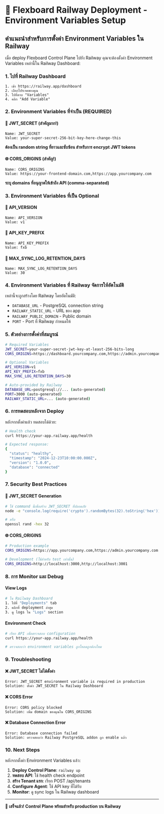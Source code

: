 # 🚀 Flexboard Railway Deployment - Environment Variables Setup

## คำแนะนำสำหรับการตั้งค่า Environment Variables ใน Railway

เมื่อ deploy Flexboard Control Plane ไปยัง Railway คุณจะต้องตั้งค่า Environment Variables เหล่านี้ใน Railway Dashboard:

### 1. ไปที่ Railway Dashboard

```
1. เข้า https://railway.app/dashboard
2. เลือกโปรเจคของคุณ
3. ไปที่ตาบ "Variables"
4. คลิก "Add Variable"
```

### 2. Environment Variables ที่จำเป็น (REQUIRED)

#### 🔐 JWT_SECRET (สำคัญมาก!)

```
Name: JWT_SECRET
Value: your-super-secret-256-bit-key-here-change-this
```

**ต้องเป็น random string ที่ยาวและซับซ้อน สำหรับการ encrypt JWT tokens**

#### 🌐 CORS_ORIGINS (สำคัญ!)

```
Name: CORS_ORIGINS
Value: https://your-frontend-domain.com,https://app.yourcompany.com
```

**ระบุ domains ที่อนุญาตให้เข้าถึง API (comma-separated)**

### 3. Environment Variables ที่เป็น Optional

#### 🔧 API_VERSION

```
Name: API_VERSION
Value: v1
```

#### 🔑 API_KEY_PREFIX

```
Name: API_KEY_PREFIX
Value: fxb
```

#### 📅 MAX_SYNC_LOG_RETENTION_DAYS

```
Name: MAX_SYNC_LOG_RETENTION_DAYS
Value: 30
```

### 4. Environment Variables ที่ Railway จัดการให้อัตโนมัติ

เหล่านี้จะถูกสร้างโดย Railway โดยอัตโนมัติ:

- `DATABASE_URL` - PostgreSQL connection string
- `RAILWAY_STATIC_URL` - URL ของ app
- `RAILWAY_PUBLIC_DOMAIN` - Public domain
- `PORT` - Port ที่ Railway กำหนดให้

### 5. ตัวอย่างการตั้งค่าที่สมบูรณ์

```bash
# Required Variables
JWT_SECRET=your-super-secret-jwt-key-at-least-256-bits-long
CORS_ORIGINS=https://dashboard.yourcompany.com,https://admin.yourcompany.com

# Optional Variables
API_VERSION=v1
API_KEY_PREFIX=fxb
MAX_SYNC_LOG_RETENTION_DAYS=30

# Auto-provided by Railway
DATABASE_URL=postgresql://... (auto-generated)
PORT=3000 (auto-generated)
RAILWAY_STATIC_URL=... (auto-generated)
```

### 6. การทดสอบหลังจาก Deploy

หลังจากตั้งค่าแล้ว ทดสอบได้ด้วย:

```bash
# Health check
curl https://your-app.railway.app/health

# Expected response:
{
  "status": "healthy",
  "timestamp": "2024-12-23T10:00:00.000Z",
  "version": "1.0.0",
  "database": "connected"
}
```

### 7. Security Best Practices

#### 🔐 JWT_SECRET Generation

```bash
# ใช้ command นี้เพื่อสร้าง JWT_SECRET ที่ปลอดภัย
node -e "console.log(require('crypto').randomBytes(32).toString('hex'))"

# หรือ
openssl rand -hex 32
```

#### 🌐 CORS_ORIGINS

```bash
# Production example
CORS_ORIGINS=https://app.yourcompany.com,https://admin.yourcompany.com

# Development (ใช้สำหรับ test เท่านั้น)
CORS_ORIGINS=http://localhost:3000,http://localhost:3001
```

### 8. การ Monitor และ Debug

#### View Logs

```bash
# ใน Railway Dashboard
1. ไปที่ "Deployments" tab
2. คลิกที่ deployment ล่าสุด
3. ดู logs ใน "Logs" section
```

#### Environment Check

```bash
# เรียก API เพื่อตรวจสอบ configuration
curl https://your-app.railway.app/health

# ตรวจสอบว่า environment variables ถูกโหลดถูกต้องไหม
```

### 9. Troubleshooting

#### ❌ JWT_SECRET ไม่ได้ตั้งค่า

```
Error: JWT_SECRET environment variable is required in production
Solution: ตั้งค่า JWT_SECRET ใน Railway Dashboard
```

#### ❌ CORS Error

```
Error: CORS policy blocked
Solution: เพิ่ม domain ของคุณใน CORS_ORIGINS
```

#### ❌ Database Connection Error

```
Error: Database connection failed
Solution: ตรวจสอบว่า Railway PostgreSQL addon ถูก enable แล้ว
```

### 10. Next Steps

หลังจากตั้งค่า Environment Variables แล้ว:

1. **Deploy Control Plane**: `railway up`
2. **ทดสอบ API**: ใช้ health check endpoint
3. **สร้าง Tenant แรก**: เรียก POST /api/tenants
4. **Configure Agent**: ใช้ API key ที่ได้รับ
5. **Monitor**: ดู sync logs ใน Railway dashboard

---

**🚀 เสร็จแล้ว! Control Plane พร้อมสำหรับ production บน Railway**
